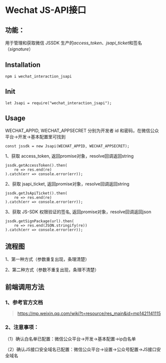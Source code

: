 # Wechat JS-API接口 

## 功能： 
用于管理和获取微信 JSSDK 生产的*access_token*、*jsapi_ticket*和签名（*signature*）

## Installation
```
npm i wechat_interaction_jsapi
```

## Init
```
let Jsapi = require("wechat_interaction_jsapi"); 
```

## Usage

WECHAT_APPID, WECHAT_APPSECRET 分别为开发者 id 和密码，在微信公众平台->开发->基本配置里可找到
```
const jssdk = new Jsapi(WECHAT_APPID, WECHAT_APPSECRET);
```

1、获取 access_token, 返回promise对象，resolve回调返回string
```
jssdk.getAccessToken().then(
    re => res.end(re)
).catch(err => console.error(err));
```

2、获取 jsapi_ticket, 返回promise对象，resolve回调返回string
```
jssdk.getJsApiTicket().then(
    re => res.end(re)
).catch(err => console.error(err));
```

3、获取 JS-SDK 权限验证的签名, 返回promise对象，resolve回调返回json
```
jssdk.getSignPackage(url).then(
    re => res.end(JSON.stringify(re))
).catch(err => console.error(err));
```

## 流程图

1、第一种方式（参数重复出现，条理清楚）



2、第二种方式（参数不重复出现，条理不清楚）

## 前端调用方法

### 1、参考官方文档
> https://mp.weixin.qq.com/wiki?t=resource/res_main&id=mp1421141115

### 2、注意事项：

（1）确认白名单已配置：微信公众平台->开发->基本配置->ip白名单 

（2）确认JS接口安全域名已配置：微信公众平台->设置->公众号配置->JS接口安全域名

